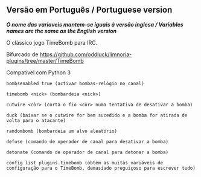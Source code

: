 ## Versão em Português / Portuguese version

___O nome das variaveis mantem-se iguais à versão inglesa / Variables names are the same as the English version___

O clássico jogo TimeBomb para IRC.

Bifurcado de https://github.com/oddluck/limnoria-plugins/tree/master/TimeBomb

Compatível com Python 3

```
bombsenabled true (activar bombas-relógio no canal)
```
```
timebomb <nick> (bombardeia <nick>)
```
```
cutwire <côr> (corta o fio <côr> numa tentativa de desativar a bomba)
```
```
duck (baixar se o cutwire for bem sucedido e a bomba for atirada de volta para o atacante)
```
```
randombomb (bombardeia um alvo aleatório)
```
```
defuse (comando de operador de canal para desativar a bomba)
```
```
detonate (comando de operador de canal para detonar a bomba)
```
```
config list plugins.timebomb (obtêm as muitas variáveis de configuração para o TimeBomb, demasiado preguiçoso para escrever tudo)
```

